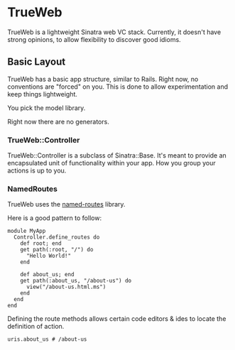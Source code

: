 # TrueWeb

TrueWeb is a lightweight Sinatra web VC stack. Currently, it doesn't have strong opinions, to allow flexibility to discover good idioms.

## Basic Layout

TrueWeb has a basic app structure, similar to Rails.
Right now, no conventions are "forced" on you. This is done to allow experimentation and keep things lightweight.

You pick the model library.

Right now there are no generators.

### TrueWeb::Controller

TrueWeb::Controller is a subclass of Sinatra::Base.
It's meant to provide an encapsulated unit of functionality within your app.
How you group your actions is up to you.

### NamedRoutes

TrueWeb uses the [named-routes](https://github.com/btakita/named-routes) library.

Here is a good pattern to follow:

    module MyApp
      Controller.define_routes do
        def root; end
        get path(:root, "/") do
          "Hello World!"
        end

        def about_us; end
        get path(:about_us, "/about-us") do
          view("/about-us.html.ms")
        end
      end
    end

Defining the route methods allows certain code editors & ides to locate the definition of action.

    uris.about_us # /about-us

